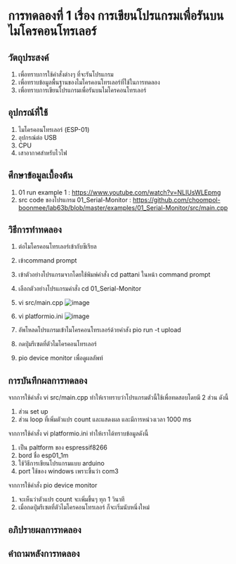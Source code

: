 # การทดลองที่ 1 เรื่อง การเขียนโปรแกรมเพื่อรันบนไมโครคอนโทรเลอร์

## วัตถุประสงค์
1. เพื่อทราบการใช้คำสั่งต่างๆ ที่จะรันโปรแกรม
2. เพื่อทราบข้อมูลพื้นฐานของไมโครคอนโทรเลอร์ที่ใช้ในการทดลอง
3. เพื่อทราบการเขียนโปรแกรมเพื่อรันบนไมโครคอนโทรเลอร์

## อุปกรณ์ที่ใช้
1. ไมโครคอนโทรเลอร์ (ESP-01)
2. อุปกรณ์ต่อ USB 
3. CPU
4. เสาอากาศสำหรับไวไฟ

## ศึกษาข้อมูลเบื้องต้น
1. 01 run example 1 : https://www.youtube.com/watch?v=NLIUsWLEpmg
2. src code ของโปรแกรม 01_Serial-Monitor : https://github.com/choompol-boonmee/lab63b/blob/master/examples/01_Serial-Monitor/src/main.cpp

## วิธีการทำทดลอง
1. ต่อไมโครคอนโทรเลอร์เข้ากับซีเรียล
2. เข้าcommand prompt
3. เข้าตัวอย่างโปรแกรมจากโดยใช้พิมพ์คำสั่ง cd pattani ในหน้า command prompt
4. เลือกตัวอย่างโปรแกรมคำสั่ง cd 01_Serial-Monitor
5. vi src/main.cpp 
      ![image](https://user-images.githubusercontent.com/80879772/111911851-b79bc300-8a99-11eb-9715-00a3f250301a.png)

6. vi platformio.ini 
      ![image](https://user-images.githubusercontent.com/80879772/111911794-83c09d80-8a99-11eb-8f0f-918b05017da2.png)
7. อัพโหลดโปรแกรมเข้าไมโครคอนโทรเลอร์ด้วยคำสัง pio run -t upload
8. กดปุ่มรีเซตที่ตัวไมโครคอนโทรเลอร์
9. pio device monitor เพื่อดูผลลัพท์

## การบันทึกผลการทดลอง
จากการใช้คำสั่ง vi src/main.cpp ทำให้เราทราบว่าโปรแกรมตัวนี้ใช้เพื่อทดสอบโดยมี 2 ส่วน ดังนี้
1. ส่วน set up 
2. ส่วน loop
      ที่เพิ่มตัวแปร count และแสดงผล และมีการหน่วงเวลา 1000 ms

จากการใช้คำสั่ง vi platformio.ini ทำให้เราได้ทราบข้อมูลดังนี้
1. เป็น paltform ของ espressif8266                   
2. bord ชื่อ esp01_1m
3. ใช้วิธีการเขียนโปรแกรมแบบ arduino
4. port ใช้ของ windows เพราะขึ้นว่า com3

จากการใช้คำสั่ง pio device monitor 
1. จะเห็นว่าตัวแปร count จะเพิ่มขึ้นๆ ทุก 1 วินาที 
2. เมื่อกดปุ่มรีเซตที่ตัวไมโครคอนโทรเลอร์ ก็จะเริ่มนับหนึ่งใหม่
## อภิปรายผลการทดลอง

## คำถามหลังการทดลอง

